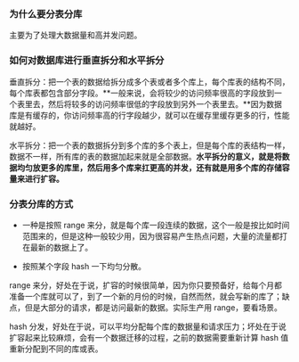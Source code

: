 ### 为什么要分表分库

主要为了处理大数据量和高并发问题。

### 如何对数据库进行垂直拆分和水平拆分

垂直拆分：把一个表的数据给拆分成多个表或者多个库上，每个库表的结构不同，每个库表都包含部分字段。**一般来说，会将较少的访问频率很高的字段放到一个表里去，然后将较多的访问频率很低的字段放到另外一个表里去。**因为数据库是有缓存的，你访问频率高的行字段越少，就可以在缓存里缓存更多的行，性能就越好。

水平拆分：把一个表的数据拆分到多个库的多个表上，但是每个库的表结构一样，数据不一样，所有库的表的数据加起来就是全部数据。**水平拆分的意义，就是将数据均匀放更多的库里，然后用多个库来扛更高的并发，还有就是用多个库的存储容量来进行扩容。**

### 分表分库的方式

- 一种是按照 range 来分，就是每个库一段连续的数据，这个一般是按比如时间范围来的，但是这种一般较少用，因为很容易产生热点问题，大量的流量都打在最新的数据上了。

- 按照某个字段 hash 一下均匀分散。

range 来分，好处在于说，扩容的时候很简单，因为你只要预备好，给每个月都准备一个库就可以了，到了一个新的月份的时候，自然而然，就会写新的库了；缺点，但是大部分的请求，都是访问最新的数据。实际生产用 range，要看场景。

hash 分发，好处在于说，可以平均分配每个库的数据量和请求压力；坏处在于说扩容起来比较麻烦，会有一个数据迁移的过程，之前的数据需要重新计算 hash 值重新分配到不同的库或表。


